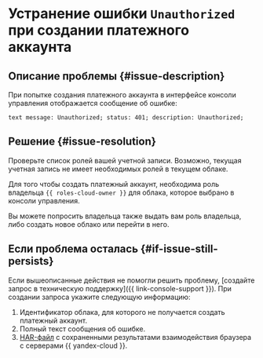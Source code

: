 # Устранение ошибки `Unauthorized` при создании платежного аккаунта


## Описание проблемы {#issue-description}

При попытке создания платежного аккаунта в интерфейсе консоли управления отображается сообщение об ошибке:
```
text message: Unauthorized; status: 401; description: Unauthorized;
```

## Решение {#issue-resolution}

Проверьте список ролей вашей учетной записи. Возможно, текущая учетная запись не имеет необходимых ролей в текущем облаке.

Для того чтобы создать платежный аккаунт, необходима роль владельца `{{ roles-cloud-owner }}` для облака, которое выбрано в консоли управления.

Вы можете попросить владельца также выдать вам роль владельца, либо создать новое облако или перейти в него.

## Если проблема осталась {#if-issue-still-persists}

Если вышеописанные действия не помогли решить проблему, [создайте запрос в техническую поддержку]({{ link-console-support }}). При создании запроса укажите следующую информацию:

1. Идентификатор облака, для которого не получается создать платежный аккаунт.
1. Полный текст сообщения об ошибке.
1. [HAR-файл](../../../support/create-har.md) с сохраненными результатами взаимодействия браузера с серверами {{ yandex-cloud }}.
